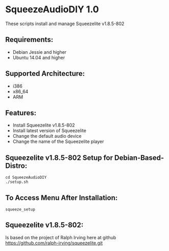 SqueezeAudioDIY 1.0
==============
These scripts install and manage Squeezelite v1.8.5-802

Requirements:
-------------
- Debian Jessie and higher
- Ubuntu 14.04 and higher

Supported Architecture:
-----------------------
- i386
- x86_64
- ARM

Features:
---------
- Install Squeezelite v1.8.5-802
- Install latest version of Squeezelite
- Change the default audio device
- Change the name of the Squeezelite player

Squeezelite v1.8.5-802 Setup for Debian-Based-Distro:
-----------------------------------------------------
```shell
cd SqueezeAudioDIY
./setup.sh
```

To Access Menu After Installation:
----------------------------------
```shell
squeeze_setup
```

Squeezelite v1.8.5-802:
-----------------------
Is based on the project of Ralph Irving here at github https://github.com/ralph-irving/squeezelite.git
